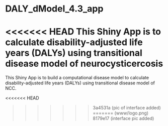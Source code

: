 # DALY_dModel_4.3_app
<<<<<<< HEAD
This Shiny App  is to calculate disability-adjusted life years (DALYs) using transitional disease model of neurocysticercosis
=======
This Shiny App is to build a computational disease model to calculate disability-adjusted life years (DALYs) using 
transitional disease model of NCC.

<<<<<<< HEAD

>>>>>>> 3a4531a (pic of interface added)
=======
(www/logo.png)
>>>>>>> 8179e17 (interface pic added)
